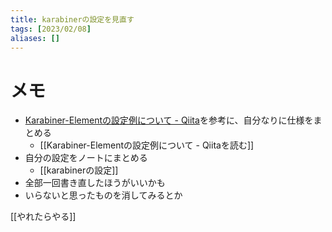 ```yaml
---
title: karabinerの設定を見直す
tags: [2023/02/08]
aliases: []
---
```


# メモ
- [Karabiner-Elementの設定例について - Qiita](https://qiita.com/s-show/items/40ad22c4ee4a0465fad5)を参考に、自分なりに仕様をまとめる
	- [[Karabiner-Elementの設定例について - Qiitaを読む]]
- 自分の設定をノートにまとめる
	- [[karabinerの設定]]
- 全部一回書き直したほうがいいかも
- いらないと思ったものを消してみるとか


[[やれたらやる]]